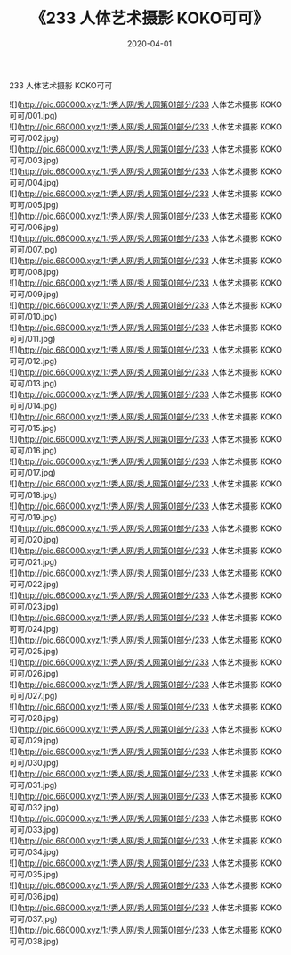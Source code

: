 ﻿---
layout: post
title:  《233 人体艺术摄影 KOKO可可》
date:   2020-04-01
img: http://pic.660000.xyz/1:/秀人网/秀人网第01部分/233 人体艺术摄影 KOKO可可/000.jpg
categories: [美女, 清纯, 唯美]
---

233 人体艺术摄影 KOKO可可

  ![](http://pic.660000.xyz/1:/秀人网/秀人网第01部分/233 人体艺术摄影 KOKO可可/001.jpg) <br> ![](http://pic.660000.xyz/1:/秀人网/秀人网第01部分/233 人体艺术摄影 KOKO可可/002.jpg) <br> ![](http://pic.660000.xyz/1:/秀人网/秀人网第01部分/233 人体艺术摄影 KOKO可可/003.jpg) <br> ![](http://pic.660000.xyz/1:/秀人网/秀人网第01部分/233 人体艺术摄影 KOKO可可/004.jpg) <br> ![](http://pic.660000.xyz/1:/秀人网/秀人网第01部分/233 人体艺术摄影 KOKO可可/005.jpg) <br> ![](http://pic.660000.xyz/1:/秀人网/秀人网第01部分/233 人体艺术摄影 KOKO可可/006.jpg) <br> ![](http://pic.660000.xyz/1:/秀人网/秀人网第01部分/233 人体艺术摄影 KOKO可可/007.jpg) <br> ![](http://pic.660000.xyz/1:/秀人网/秀人网第01部分/233 人体艺术摄影 KOKO可可/008.jpg) <br> ![](http://pic.660000.xyz/1:/秀人网/秀人网第01部分/233 人体艺术摄影 KOKO可可/009.jpg) <br> ![](http://pic.660000.xyz/1:/秀人网/秀人网第01部分/233 人体艺术摄影 KOKO可可/010.jpg) <br> ![](http://pic.660000.xyz/1:/秀人网/秀人网第01部分/233 人体艺术摄影 KOKO可可/011.jpg) <br> ![](http://pic.660000.xyz/1:/秀人网/秀人网第01部分/233 人体艺术摄影 KOKO可可/012.jpg) <br> ![](http://pic.660000.xyz/1:/秀人网/秀人网第01部分/233 人体艺术摄影 KOKO可可/013.jpg) <br> ![](http://pic.660000.xyz/1:/秀人网/秀人网第01部分/233 人体艺术摄影 KOKO可可/014.jpg) <br> ![](http://pic.660000.xyz/1:/秀人网/秀人网第01部分/233 人体艺术摄影 KOKO可可/015.jpg) <br> ![](http://pic.660000.xyz/1:/秀人网/秀人网第01部分/233 人体艺术摄影 KOKO可可/016.jpg) <br> ![](http://pic.660000.xyz/1:/秀人网/秀人网第01部分/233 人体艺术摄影 KOKO可可/017.jpg) <br> ![](http://pic.660000.xyz/1:/秀人网/秀人网第01部分/233 人体艺术摄影 KOKO可可/018.jpg) <br> ![](http://pic.660000.xyz/1:/秀人网/秀人网第01部分/233 人体艺术摄影 KOKO可可/019.jpg) <br> ![](http://pic.660000.xyz/1:/秀人网/秀人网第01部分/233 人体艺术摄影 KOKO可可/020.jpg) <br> ![](http://pic.660000.xyz/1:/秀人网/秀人网第01部分/233 人体艺术摄影 KOKO可可/021.jpg) <br> ![](http://pic.660000.xyz/1:/秀人网/秀人网第01部分/233 人体艺术摄影 KOKO可可/022.jpg) <br> ![](http://pic.660000.xyz/1:/秀人网/秀人网第01部分/233 人体艺术摄影 KOKO可可/023.jpg) <br> ![](http://pic.660000.xyz/1:/秀人网/秀人网第01部分/233 人体艺术摄影 KOKO可可/024.jpg) <br> ![](http://pic.660000.xyz/1:/秀人网/秀人网第01部分/233 人体艺术摄影 KOKO可可/025.jpg) <br> ![](http://pic.660000.xyz/1:/秀人网/秀人网第01部分/233 人体艺术摄影 KOKO可可/026.jpg) <br> ![](http://pic.660000.xyz/1:/秀人网/秀人网第01部分/233 人体艺术摄影 KOKO可可/027.jpg) <br> ![](http://pic.660000.xyz/1:/秀人网/秀人网第01部分/233 人体艺术摄影 KOKO可可/028.jpg) <br> ![](http://pic.660000.xyz/1:/秀人网/秀人网第01部分/233 人体艺术摄影 KOKO可可/029.jpg) <br> ![](http://pic.660000.xyz/1:/秀人网/秀人网第01部分/233 人体艺术摄影 KOKO可可/030.jpg) <br> ![](http://pic.660000.xyz/1:/秀人网/秀人网第01部分/233 人体艺术摄影 KOKO可可/031.jpg) <br> ![](http://pic.660000.xyz/1:/秀人网/秀人网第01部分/233 人体艺术摄影 KOKO可可/032.jpg) <br> ![](http://pic.660000.xyz/1:/秀人网/秀人网第01部分/233 人体艺术摄影 KOKO可可/033.jpg) <br> ![](http://pic.660000.xyz/1:/秀人网/秀人网第01部分/233 人体艺术摄影 KOKO可可/034.jpg) <br> ![](http://pic.660000.xyz/1:/秀人网/秀人网第01部分/233 人体艺术摄影 KOKO可可/035.jpg) <br> ![](http://pic.660000.xyz/1:/秀人网/秀人网第01部分/233 人体艺术摄影 KOKO可可/036.jpg) <br> ![](http://pic.660000.xyz/1:/秀人网/秀人网第01部分/233 人体艺术摄影 KOKO可可/037.jpg) <br> ![](http://pic.660000.xyz/1:/秀人网/秀人网第01部分/233 人体艺术摄影 KOKO可可/038.jpg) <br>